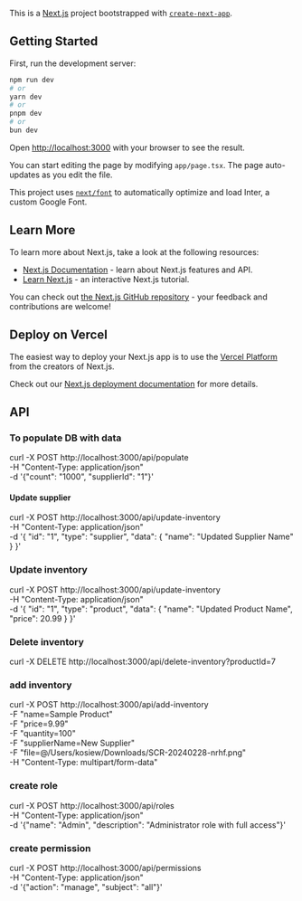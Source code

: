 This is a [Next.js](https://nextjs.org/) project bootstrapped with [`create-next-app`](https://github.com/vercel/next.js/tree/canary/packages/create-next-app).

## Getting Started

First, run the development server:

```bash
npm run dev
# or
yarn dev
# or
pnpm dev
# or
bun dev
```

Open [http://localhost:3000](http://localhost:3000) with your browser to see the result.

You can start editing the page by modifying `app/page.tsx`. The page auto-updates as you edit the file.

This project uses [`next/font`](https://nextjs.org/docs/basic-features/font-optimization) to automatically optimize and load Inter, a custom Google Font.

## Learn More

To learn more about Next.js, take a look at the following resources:

- [Next.js Documentation](https://nextjs.org/docs) - learn about Next.js features and API.
- [Learn Next.js](https://nextjs.org/learn) - an interactive Next.js tutorial.

You can check out [the Next.js GitHub repository](https://github.com/vercel/next.js/) - your feedback and contributions are welcome!

## Deploy on Vercel

The easiest way to deploy your Next.js app is to use the [Vercel Platform](https://vercel.com/new?utm_medium=default-template&filter=next.js&utm_source=create-next-app&utm_campaign=create-next-app-readme) from the creators of Next.js.

Check out our [Next.js deployment documentation](https://nextjs.org/docs/deployment) for more details.

## API

### To populate DB with data

curl -X POST http://localhost:3000/api/populate \
-H "Content-Type: application/json" \
-d '{"count": "1000", "supplierId": "1"}'

#### Update supplier

curl -X POST http://localhost:3000/api/update-inventory \
-H "Content-Type: application/json" \
-d '{
"id": "1",
"type": "supplier",
"data": {
"name": "Updated Supplier Name"
}
}'

### Update inventory

curl -X POST http://localhost:3000/api/update-inventory \
-H "Content-Type: application/json" \
-d '{
"id": "1",
"type": "product",
"data": {
"name": "Updated Product Name",
"price": 20.99
}
}'

### Delete inventory

curl -X DELETE http://localhost:3000/api/delete-inventory\?productId\=7

### add inventory

curl -X POST http://localhost:3000/api/add-inventory \
-F "name=Sample Product" \
-F "price=9.99" \
-F "quantity=100" \
-F "supplierName=New Supplier" \
-F "file=@/Users/kosiew/Downloads/SCR-20240228-nrhf.png" \
-H "Content-Type: multipart/form-data"

### create role

curl -X POST http://localhost:3000/api/roles \
-H "Content-Type: application/json" \
-d '{"name": "Admin", "description": "Administrator role with full access"}'

### create permission
curl -X POST http://localhost:3000/api/permissions \
-H "Content-Type: application/json" \
-d '{"action": "manage", "subject": "all"}'

